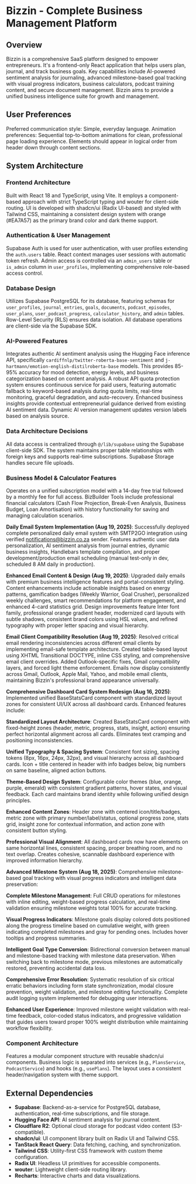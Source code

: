 # Bizzin - Complete Business Management Platform

## Overview
Bizzin is a comprehensive SaaS platform designed to empower entrepreneurs. It's a frontend-only React application that helps users plan, journal, and track business goals. Key capabilities include AI-powered sentiment analysis for journaling, advanced milestone-based goal tracking with visual progress indicators, business calculators, podcast training content, and secure document management. Bizzin aims to provide a unified business intelligence suite for growth and management.

## User Preferences
Preferred communication style: Simple, everyday language.
Animation preferences: Sequential top-to-bottom animations for clean, professional page loading experience. Elements should appear in logical order from header down through content sections.

## System Architecture

### Frontend Architecture
Built with React 18 and TypeScript, using Vite. It employs a component-based approach with strict TypeScript typing and wouter for client-side routing. UI is developed with shadcn/ui (Radix UI-based) and styled with Tailwind CSS, maintaining a consistent design system with orange (#EA7A57) as the primary brand color and dark theme support.

### Authentication & User Management
Supabase Auth is used for user authentication, with user profiles extending the `auth.users` table. React context manages user sessions with automatic token refresh. Admin access is controlled via an `admin_users` table or `is_admin` column in `user_profiles`, implementing comprehensive role-based access control.

### Database Design
Utilizes Supabase PostgreSQL for its database, featuring schemas for `user_profiles`, `journal_entries`, `goals`, `documents`, `podcast_episodes`, `user_plans`, `user_podcast_progress`, `calculator_history`, and `admin` tables. Row-Level Security (RLS) ensures data isolation. All database operations are client-side via the Supabase SDK.

### AI-Powered Features
Integrates authentic AI sentiment analysis using the Hugging Face inference API, specifically `cardiffnlp/twitter-roberta-base-sentiment` and `j-hartmann/emotion-english-distilroberta-base` models. This provides 85-95% accuracy for mood detection, energy levels, and business categorization based on content analysis. A robust API quota protection system ensures continuous service for paid users, featuring automatic fallback to keyword-based analysis during quota limits, real-time monitoring, graceful degradation, and auto-recovery. Enhanced business insights provide contextual entrepreneurial guidance derived from existing AI sentiment data. Dynamic AI version management updates version labels based on analysis source.

### Data Architecture Decisions
All data access is centralized through `@/lib/supabase` using the Supabase client-side SDK. The system maintains proper table relationships with foreign keys and supports real-time subscriptions. Supabase Storage handles secure file uploads.

### Business Model & Calculator Features
Operates on a unified subscription model with a 14-day free trial followed by a monthly fee for full access. BizBuilder Tools include professional financial calculators (Cash Flow Projection, Break-Even Analysis, Business Budget, Loan Amortisation) with history functionality for saving and managing calculation scenarios.

**Daily Email System Implementation (Aug 19, 2025)**: Successfully deployed complete personalized daily email system with SMTP2GO integration using verified notifications@bizzin.co.za sender. Features authentic user data personalization, AI sentiment analysis from journal entries, dynamic business insights, Handlebars template compilation, and proper development/production email scheduling (manual test-only in dev, scheduled 8 AM daily in production).

**Enhanced Email Content & Design (Aug 19, 2025)**: Upgraded daily emails with premium business intelligence features and portal-consistent styling. Content enhancements include actionable insights based on energy patterns, gamification badges (Weekly Warrior, Goal Crusher), personalized weekly challenges, smart recommendations for platform engagement, and enhanced 4-card statistics grid. Design improvements feature Inter font family, professional orange gradient header, modernized card layouts with subtle shadows, consistent brand colors using HSL values, and refined typography with proper letter spacing and visual hierarchy.

**Email Client Compatibility Resolution (Aug 19, 2025)**: Resolved critical email rendering inconsistencies across different email clients by implementing email-safe template architecture. Created table-based layout using XHTML Transitional DOCTYPE, inline CSS styling, and comprehensive email client overrides. Added Outlook-specific fixes, Gmail compatibility layers, and forced light theme enforcement. Emails now display consistently across Gmail, Outlook, Apple Mail, Yahoo, and mobile email clients, maintaining Bizzin's professional brand appearance universally.

**Comprehensive Dashboard Card System Redesign (Aug 16, 2025)**: Implemented unified BaseStatsCard component with standardized layout zones for consistent UI/UX across all dashboard cards. Enhanced features include:

**Standardized Layout Architecture**: Created BaseStatsCard component with fixed-height zones (header, metric, progress, stats, insight, action) ensuring perfect horizontal alignment across all cards. Eliminates text cramping and positioning inconsistencies.

**Unified Typography & Spacing System**: Consistent font sizing, spacing tokens (8px, 16px, 24px, 32px), and visual hierarchy across all dashboard cards. Icon + title centered in header with info badges below, big numbers on same baseline, aligned action buttons.

**Theme-Based Design System**: Configurable color themes (blue, orange, purple, emerald) with consistent gradient patterns, hover states, and visual feedback. Each card maintains brand identity while following unified design principles.

**Enhanced Content Zones**: Header zone with centered icon/title/badges, metric zone with primary number/label/status, optional progress zone, stats grid, insight zone for contextual information, and action zone with consistent button styling.

**Professional Visual Alignment**: All dashboard cards now have elements on same horizontal lines, consistent spacing, proper breathing room, and no text overlap. Creates cohesive, scannable dashboard experience with improved information hierarchy.

**Advanced Milestone System (Aug 18, 2025)**: Comprehensive milestone-based goal tracking with visual progress indicators and intelligent data preservation:

**Complete Milestone Management**: Full CRUD operations for milestones with inline editing, weight-based progress calculation, and real-time validation ensuring milestone weights total 100% for accurate tracking.

**Visual Progress Indicators**: Milestone goals display colored dots positioned along the progress timeline based on cumulative weight, with green indicating completed milestones and gray for pending ones. Includes hover tooltips and progress summaries.

**Intelligent Goal Type Conversion**: Bidirectional conversion between manual and milestone-based tracking with milestone data preservation. When switching back to milestone mode, previous milestones are automatically restored, preventing accidental data loss.

**Comprehensive Error Resolution**: Systematic resolution of six critical erratic behaviors including form state synchronization, modal closure prevention, weight validation, and milestone editing functionality. Complete audit logging system implemented for debugging user interactions.

**Enhanced User Experience**: Improved milestone weight validation with real-time feedback, color-coded status indicators, and progressive validation that guides users toward proper 100% weight distribution while maintaining workflow flexibility.

### Component Architecture
Features a modular component structure with reusable shadcn/ui components. Business logic is separated into services (e.g., `PlansService`, `PodcastService`) and hooks (e.g., `usePlans`). The layout uses a consistent header/navigation system with theme support.

## External Dependencies

-   **Supabase**: Backend-as-a-service for PostgreSQL database, authentication, real-time subscriptions, and file storage.
-   **Hugging Face API**: AI sentiment analysis for journal content.
-   **Cloudflare R2**: Optional cloud storage for podcast video content (S3-compatible).
-   **shadcn/ui**: UI component library built on Radix UI and Tailwind CSS.
-   **TanStack React Query**: Data fetching, caching, and synchronization.
-   **Tailwind CSS**: Utility-first CSS framework with custom theme configuration.
-   **Radix UI**: Headless UI primitives for accessible components.
-   **wouter**: Lightweight client-side routing library.
-   **Recharts**: Interactive charts and data visualizations.